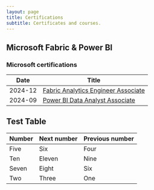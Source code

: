 ```yaml
---
layout: page
title: Certifications
subtitle: Certificates and courses.
---
```

## Microsoft Fabric & Power BI
### Microsoft certifications
| Date  | Title  |
|---|---|
| 2024-12  | [Fabric Analytics Engineer Associate](https://learn.microsoft.com/api/credentials/share/en-gb/MiroslavGencur/44397F0317B6D6BA?sharingId)  |
| 2024-09  | [Power BI Data Analyst Associate](https://learn.microsoft.com/api/credentials/share/en-us/MiroslavGencur/F67FA654EBC8FB6E?sharingId)  |

## Test Table
| Number | Next number | Previous number |
| :------ |:--- | :--- |
| Five | Six | Four |
| Ten | Eleven | Nine |
| Seven | Eight | Six |
| Two | Three | One |
